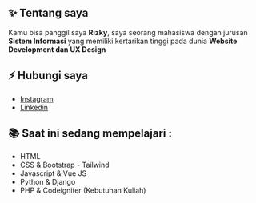 ## ✨ Tentang saya
Kamu bisa panggil saya **Rizky**, saya seorang mahasiswa dengan jurusan **Sistem Informasi** yang memiliki kertarikan tinggi pada dunia **Website Development dan UX Design**

## ⚡ Hubungi saya
* [Instagram](https://www.instagram.com/mrkhairullah/)
* [Linkedin](https://www.linkedin.com/in/muhammadrizkykhairullah/)

## 📚 Saat ini sedang mempelajari :
* HTML
* CSS & Bootstrap - Tailwind
* Javascript & Vue JS
* Python & Django
* PHP & Codeigniter (Kebutuhan Kuliah)
